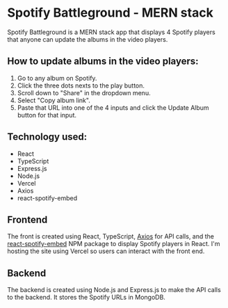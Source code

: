 # Spotify Battleground - MERN stack

Spotify Battleground is a MERN stack app that displays 4 Spotify players that anyone can update the albums in the video players.

## How to update albums in the video players:

1. Go to any album on Spotify.
2. Click the three dots nexts to the play button.
3. Scroll down to "Share" in the dropdown menu.
4. Select "Copy album link".
5. Paste that URL into one of the 4 inputs and click the Update Album button for that input.

## Technology used:

- React
- TypeScript
- Express.js
- Node.js
- Vercel
- Axios
- react-spotify-embed

## Frontend

The front is created using React, TypeScript, [Axios](https://www.npmjs.com/package/axios) for API calls, and the [react-spotify-embed](https://www.npmjs.com/package/react-spotify-embed) NPM package to display Spotify players in React. I'm hosting the site using Vercel so users can interact with the front end.

## Backend

The backend is created using Node.js and Express.js to make the API calls to the backend. It stores the Spotify URLs in MongoDB.
